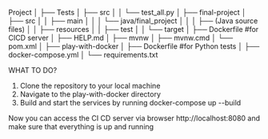 
Project
│
├── Tests
│   ├── src
│   │   └── test_all.py
│
├── final-project
│   ├── src
│   │   ├── main
│   │   │   └── java/final_project
│   │   │       ├── (Java source files)
│   │   ├── resources
│   │   ├── test
│   │   └── target
│   ├── Dockerfile #for CICD server
│   ├── HELP.md
│   ├── mvnw
│   ├── mvnw.cmd
│   └── pom.xml
│
├── play-with-docker
│   ├── Dockerfile  #for Python tests
│   ├── docker-compose.yml
│   └── requirements.txt



WHAT TO DO?
1. Clone the repository to your local machine
2. Navigate to the play-with-docker directory
3. Build and start the services by running docker-compose up --build


Now you can access the CI CD server via browser http://localhost:8080
and make sure that everything is up and running

